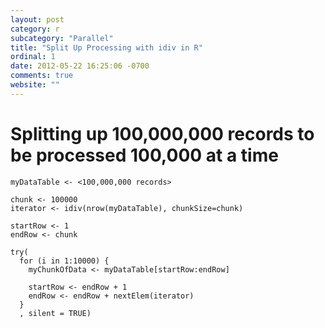 ```yaml
---
layout: post
category: r
subcategory: "Parallel"
title: "Split Up Processing with idiv in R"
ordinal: 1
date: 2012-05-22 16:25:06 -0700
comments: true
website: ""
---
```

<!--break-->

# Splitting up 100,000,000 records to be processed 100,000 at a time

    myDataTable <- <100,000,000 records>

    chunk <- 100000
    iterator <- idiv(nrow(myDataTable), chunkSize=chunk)

    startRow <- 1
    endRow <- chunk

    try(
      for (i in 1:10000) {
        myChunkOfData <- myDataTable[startRow:endRow]

        startRow <- endRow + 1
        endRow <- endRow + nextElem(iterator)
      }
      , silent = TRUE)
